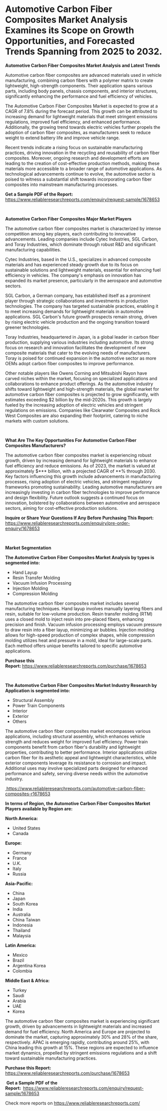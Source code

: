 <p><h1>Automotive Carbon Fiber Composites Market Analysis Examines its Scope on Growth Opportunities, and Forecasted Trends Spanning from 2025 to 2032.</h1></p><p><strong>Automotive Carbon Fiber Composites Market Analysis and Latest Trends</strong></p>
<p><p>Automotive carbon fiber composites are advanced materials used in vehicle manufacturing, combining carbon fibers with a polymer matrix to create lightweight, high-strength components. Their application spans various parts, including body panels, chassis components, and interior structures, significantly enhancing the performance and fuel efficiency of vehicles. </p><p>The Automotive Carbon Fiber Composites Market is expected to grow at a CAGR of 7.8% during the forecast period. This growth can be attributed to increasing demand for lightweight materials that meet stringent emissions regulations, improved fuel efficiency, and enhanced performance. Additionally, the growing trend towards electric vehicles further propels the adoption of carbon fiber composites, as manufacturers seek to reduce weight to extend battery life and improve vehicle range.</p><p>Recent trends indicate a rising focus on sustainable manufacturing practices, driving innovation in the recycling and reusability of carbon fiber composites. Moreover, ongoing research and development efforts are leading to the creation of cost-effective production methods, making these materials more accessible to a broader range of automotive applications. As technological advancements continue to evolve, the automotive sector is poised to witness a substantial shift towards incorporating carbon fiber composites into mainstream manufacturing processes.</p></p>
<p><strong>Get a Sample PDF of the Report:&nbsp;</strong> <a href="https://www.reliableresearchreports.com/enquiry/request-sample/1678653?utm_campaign=2292&utm_medium=2&utm_source=Github&utm_content=ia&utm_term=30032025&utm_id=automotive-carbon-fiber-composites">https://www.reliableresearchreports.com/enquiry/request-sample/1678653</a></p>
<p>&nbsp;</p>
<p><strong>Automotive Carbon Fiber Composites Major Market Players</strong></p>
<p><p>The automotive carbon fiber composites market is characterized by intense competition among key players, each contributing to innovative advancements. Leading companies include Cytec Industries, SGL Carbon, and Toray Industries, which dominate through robust R&D and significant manufacturing capabilities.</p><p>Cytec Industries, based in the U.S., specializes in advanced composite materials and has experienced steady growth due to its focus on sustainable solutions and lightweight materials, essential for enhancing fuel efficiency in vehicles. The company's emphasis on innovation has expanded its market presence, particularly in the aerospace and automotive sectors.</p><p>SGL Carbon, a German company, has established itself as a prominent player through strategic collaborations and investments in production technologies. The company has targeted sustainable practices, enabling it to meet increasing demands for lightweight materials in automotive applications. SGL Carbon's future growth prospects remain strong, driven by rising electric vehicle production and the ongoing transition toward greener technologies.</p><p>Toray Industries, headquartered in Japan, is a global leader in carbon fiber production, supplying various industries including automotive. Its strong focus on research and innovation facilitates the development of new composite materials that cater to the evolving needs of manufacturers. Toray is poised for continued expansion in the automotive sector as more OEMs adopt carbon fiber composites to improve performance.</p><p>Other notable players like Owens Corning and Mitsubishi Rayon have carved niches within the market, focusing on specialized applications and collaborations to enhance product offerings. As the automotive industry shifts toward lightweight and high-strength materials, the global market for automotive carbon fiber composites is projected to grow significantly, with estimates exceeding $2 billion by the mid-2020s. This growth is largely fueled by the increasing adoption of electric vehicles and stringent regulations on emissions. Companies like Clearwater Composites and Rock West Composites are also expanding their footprint, catering to niche markets with custom solutions.</p></p>
<p>&nbsp;</p>
<p><strong>What Are The Key Opportunities For Automotive Carbon Fiber Composites Manufacturers?</strong></p>
<p><p>The automotive carbon fiber composites market is experiencing robust growth, driven by increasing demand for lightweight materials to enhance fuel efficiency and reduce emissions. As of 2023, the market is valued at approximately $*** billion, with a projected CAGR of **% through 2030. Key factors influencing this growth include advancements in manufacturing processes, rising adoption of electric vehicles, and stringent regulatory frameworks promoting sustainability. Leading automotive manufacturers are increasingly investing in carbon fiber technologies to improve performance and design flexibility. Future outlook suggests a continued focus on innovation, bolstered by collaborations between automotive and aerospace sectors, aiming for cost-effective production solutions.</p></p>
<p><strong>Inquire or Share Your Questions If Any Before Purchasing This Report:</strong> <a href="https://www.reliableresearchreports.com/enquiry/pre-order-enquiry/1678653?utm_campaign=2292&utm_medium=2&utm_source=Github&utm_content=ia&utm_term=30032025&utm_id=automotive-carbon-fiber-composites">https://www.reliableresearchreports.com/enquiry/pre-order-enquiry/1678653</a></p>
<p>&nbsp;</p>
<p><strong>Market Segmentation</strong></p>
<p><strong>The Automotive Carbon Fiber Composites Market Analysis by types is segmented into:</strong></p>
<p><ul><li>Hand Layup</li><li>Resin Transfer Molding</li><li>Vacuum Infusion Processing</li><li>Injection Molding</li><li>Compression Molding</li></ul></p>
<p><p>The automotive carbon fiber composites market includes several manufacturing techniques. Hand layup involves manually layering fibers and resin, suitable for low-volume production. Resin transfer molding (RTM) uses a closed mold to inject resin into pre-placed fibers, enhancing precision and finish. Vacuum infusion processing employs vacuum pressure to draw resin into a fiber layup, minimizing air bubbles. Injection molding allows for high-speed production of complex shapes, while compression molding utilizes heat and pressure in a mold, ideal for large-scale parts. Each method offers unique benefits tailored to specific automotive applications.</p></p>
<p><strong>Purchase this Report:&nbsp;</strong><a href="https://www.reliableresearchreports.com/purchase/1678653?utm_campaign=2292&utm_medium=2&utm_source=Github&utm_content=ia&utm_term=30032025&utm_id=automotive-carbon-fiber-composites">https://www.reliableresearchreports.com/purchase/1678653</a></p>
<p>&nbsp;</p>
<p><strong>The Automotive Carbon Fiber Composites Market Industry Research by Application is segmented into:</strong></p>
<p><ul><li>Structural Assembly</li><li>Power Train Components</li><li>Interior</li><li>Exterior</li><li>Others</li></ul></p>
<p><p>The automotive carbon fiber composites market encompasses various applications, including structural assembly, which enhances vehicle strength and reduces weight for improved fuel efficiency. Power train components benefit from carbon fiber's durability and lightweight properties, contributing to better performance. Interior applications utilize carbon fiber for its aesthetic appeal and lightweight characteristics, while exterior components leverage its resistance to corrosion and impact. Additional uses may involve specialized parts designed for enhanced performance and safety, serving diverse needs within the automotive industry.</p></p>
<p><a href="https://www.reliableresearchreports.com/automotive-carbon-fiber-composites-r1678653?utm_campaign=2292&utm_medium=2&utm_source=Github&utm_content=ia&utm_term=30032025&utm_id=automotive-carbon-fiber-composites">&nbsp;https://www.reliableresearchreports.com/automotive-carbon-fiber-composites-r1678653</a></p>
<p><strong>In terms of Region, the Automotive Carbon Fiber Composites Market Players available by Region are:</strong></p>
<p>
    <p> <strong> North America: </strong>
        <ul>
            <li>United States</li>
            <li>Canada</li>
        </ul>
        </p> 
    <p> <strong> Europe: </strong>
        <ul>
            <li>Germany</li>
            <li>France</li>
            <li>U.K.</li>
            <li>Italy</li>
            <li>Russia</li>
        </ul>
        </p> 
    <p> <strong> Asia-Pacific: </strong>
        <ul>
            <li>China</li>
            <li>Japan</li>
            <li>South Korea</li>
            <li>India</li>
            <li>Australia</li>
            <li>China Taiwan</li>
            <li>Indonesia</li>
            <li>Thailand</li>
            <li>Malaysia</li>
        </ul>
        </p> 
    <p> <strong> Latin America: </strong>
        <ul>
            <li>Mexico</li>
            <li>Brazil</li>
            <li>Argentina Korea</li>
            <li>Colombia</li>
        </ul>
        </p> 
    <p> <strong> Middle East & Africa: </strong>
        <ul>
            <li>Turkey</li>
            <li>Saudi</li>
            <li>Arabia</li>
            <li>UAE</li>
            <li>Korea</li>
        </ul>
    </p>
    </p>
<p><p>The automotive carbon fiber composites market is experiencing significant growth, driven by advancements in lightweight materials and increased demand for fuel efficiency. North America and Europe are projected to dominate the market, capturing approximately 30% and 28% of the share, respectively. APAC is emerging rapidly, contributing around 25%, with China leading this growth at 15%. These regions are expected to influence market dynamics, propelled by stringent emissions regulations and a shift toward sustainable manufacturing practices.</p></p>
<p><strong>Purchase this Report: </strong><a href="https://www.reliableresearchreports.com/purchase/1678653?utm_campaign=2292&utm_medium=2&utm_source=Github&utm_content=ia&utm_term=30032025&utm_id=automotive-carbon-fiber-composites">https://www.reliableresearchreports.com/purchase/1678653</a></p>
<p>&nbsp;<strong>Get a Sample PDF of the Report:&nbsp;&nbsp;</strong><a href="https://www.reliableresearchreports.com/enquiry/request-sample/1678653?utm_campaign=2292&utm_medium=2&utm_source=Github&utm_content=ia&utm_term=30032025&utm_id=automotive-carbon-fiber-composites">https://www.reliableresearchreports.com/enquiry/request-sample/1678653</a></p>
<p><strong></strong></p>
<p>Check more reports on <a href="https://www.reliableresearchreports.com/?utm_campaign=2292&utm_medium=2&utm_source=Github&utm_content=ia&utm_term=30032025&utm_id=automotive-carbon-fiber-composites">https://www.reliableresearchreports.com/</a></p>